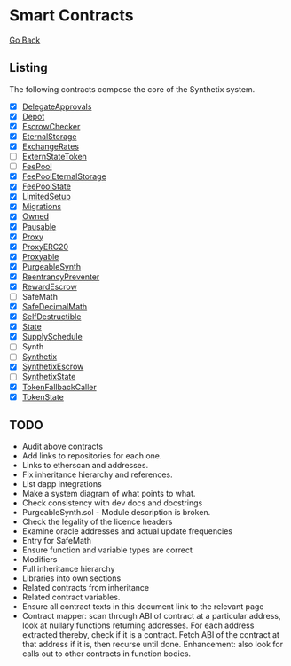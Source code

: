 # Smart Contracts

[Go Back](index.md)

## Listing

The following contracts compose the core of the Synthetix system.

* [x] [DelegateApprovals](contracts/DelegateApprovals.md)
* [x] [Depot](contracts/Depot.md)
* [x] [EscrowChecker](contracts/EscrowChecker.md)
* [x] [EternalStorage](contracts/EternalStorage.md)
* [x] [ExchangeRates](contracts/ExchangeRates.md)
* [ ] [ExternStateToken](contracts/ExternStateToken.md)
* [ ] [FeePool](contracts/FeePool.md)
* [x] [FeePoolEternalStorage](contracts/FeePoolEternalStorage.md)
* [x] [FeePoolState](contracts/FeePoolState.md)
* [x] [LimitedSetup](contracts/LimitedSetup.md)
* [x] [Migrations](contracts/Migrations.md)
* [x] [Owned](contracts/Owned.md)
* [x] [Pausable](contracts/Pausable.md)
* [x] [Proxy](contracts/Proxy.md)
* [x] [ProxyERC20](contracts/ProxyERC20.md)
* [x] [Proxyable](contracts/Proxyable.md)
* [x] [PurgeableSynth](contracts/PurgeableSynth.md)
* [x] [ReentrancyPreventer](ReentrancyPreventer.md)
* [x] [RewardEscrow](contracts/RewardEscrow.md)
* [ ] SafeMath
* [x] [SafeDecimalMath](contracts/SafeDecimalMath.md)
* [x] [SelfDestructible](contracts/SelfDestructible.md)
* [x] [State](contracts/State.md)
* [x] [SupplySchedule](contracts/SupplySchedule.md)
* [ ] Synth
* [ ] [Synthetix](contracts/Synthetix.md)
* [x] [SynthetixEscrow](contracts/SynthetixEscrow.md)
* [ ] [SynthetixState](contracts/SynthetixState.md)
* [x] [TokenFallbackCaller](contracts/TokenFallbackCaller.md)
* [x] [TokenState](TokenState.md)

## TODO

* Audit above contracts
* Add links to repositories for each one.
* Links to etherscan and addresses.
* Fix inheritance hierarchy and references.
* List dapp integrations
* Make a system diagram of what points to what.
* Check consistency with dev docs and docstrings
* PurgeableSynth.sol - Module description is broken.
* Check the legality of the licence headers
* Examine oracle addresses and actual update frequencies
* Entry for SafeMath
* Ensure function and variable types are correct
* Modifiers
* Full inheritance hierarchy
* Libraries into own sections
* Related contracts from inheritance
* Related contract variables.
* Ensure all contract texts in this document link to the relevant page
* Contract mapper: scan through ABI of contract at a particular address, look at nullary functions returning addresses. For each address extracted thereby, check if it is a contract. Fetch ABI of the contract at that address if it is, then recurse until done. Enhancement: also look for calls out to other contracts in function bodies.